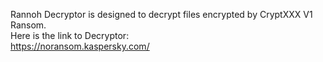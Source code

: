 Rannoh Decryptor is designed to decrypt files encrypted by CryptXXX V1 Ransom.\
Here is the link to Decryptor:\
https://noransom.kaspersky.com/

